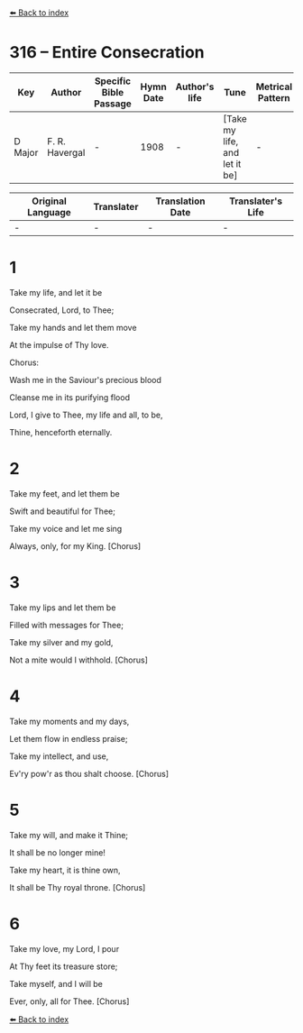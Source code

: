 [⬅️ Back to index](../README.md)

# 316 – Entire Consecration

Key | Author   | Specific Bible Passage     |Hymn Date |Author's life |Tune |Metrical Pattern   |Composer/Source
-- | --------- | ---------------------------|----------|--------------|-----|-------------------|-------------  
D Major |F. R. Havergal |- |1908 |- |[Take my life, and let it be] |- |W. J. Kirkpatrick

Original Language | Translater | Translation Date   | Translater's Life  
----------------- | --------- | --------------------|-------------     
\- |- |- |-




# 1

Take my life, and let it be

Consecrated, Lord, to Thee;

Take my hands and let them move

At the impulse of Thy love.



Chorus:

Wash me in the Saviour's precious blood

Cleanse me in its purifying flood

Lord, I give to Thee, my life and all, to be,

Thine, henceforth eternally.



# 2

Take my feet, and let them be

Swift and beautiful for Thee;

Take my voice and let me sing

Always, only, for my King.  [Chorus]



# 3

Take my lips and let them be

Filled with messages for Thee;

Take my silver and my gold,

Not a mite would I withhold.  [Chorus]



# 4

Take my moments and my days,

Let them flow in endless praise;

Take my intellect, and use,

Ev'ry pow'r as thou shalt choose.  [Chorus]



# 5

Take my will, and make it Thine;

It shall be no longer mine!

Take my heart, it is thine own,

It shall be Thy royal throne.  [Chorus]



# 6

Take my love, my Lord, I pour

At Thy feet its treasure store;

Take myself, and I will be

Ever, only, all for Thee.  [Chorus]

[⬅️ Back to index](../README.md)
